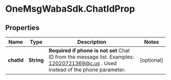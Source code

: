 # OneMsgWabaSdk.ChatIdProp

## Properties

Name | Type | Description | Notes
------------ | ------------- | ------------- | -------------
**chatId** | **String** | **Required if phone is not set**  Chat ID from the message list. Examples: 12020721369@c.us . Used instead of the phone parameter. | [optional] 


